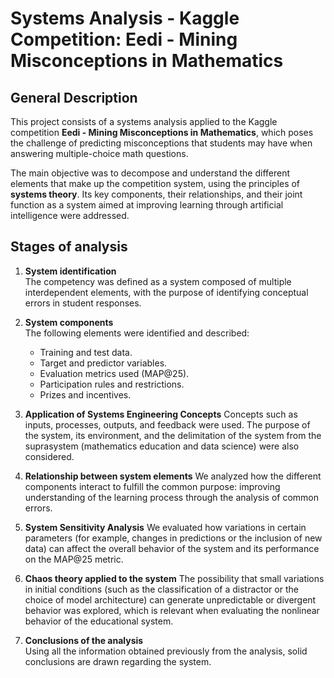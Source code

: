 # Systems Analysis - Kaggle Competition: Eedi - Mining Misconceptions in Mathematics

## General Description

This project consists of a systems analysis applied to the Kaggle competition **Eedi - Mining Misconceptions in Mathematics**, 
which poses the challenge of predicting misconceptions that students may have when answering multiple-choice math questions.

The main objective was to decompose and understand the different elements that make up the competition system, 
using the principles of **systems theory**. Its key components, their relationships, and their joint function as a 
system aimed at improving learning through artificial intelligence were addressed.

## Stages of analysis

1. **System identification**  
   The competency was defined as a system composed of multiple interdependent elements, with the purpose of identifying conceptual errors in student responses.
   
2. **System components**  
   The following elements were identified and described:
   - Training and test data.
   - Target and predictor variables.
   - Evaluation metrics used (MAP@25).
   - Participation rules and restrictions.
   - Prizes and incentives.

3. **Application of Systems Engineering Concepts**
Concepts such as inputs, processes, outputs, and feedback were used. The purpose of the system, its environment, and the delimitation of the system from the suprasystem (mathematics education and data science) were also considered.

4. **Relationship between system elements**
We analyzed how the different components interact to fulfill the common purpose: improving understanding of the learning process through the analysis of common errors.

5. **System Sensitivity Analysis**
We evaluated how variations in certain parameters (for example, changes in predictions or the inclusion of new data) can affect the overall behavior of the system and its performance on the MAP@25 metric.

6. **Chaos theory applied to the system**
The possibility that small variations in initial conditions (such as the classification of a distractor or the choice of model architecture) can generate unpredictable or divergent behavior was explored, which is relevant when evaluating the nonlinear behavior of the educational system.

7. **Conclusions of the analysis**  
   Using all the information obtained previously from the analysis, solid conclusions are drawn regarding the system.

